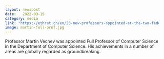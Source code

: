 ```yaml
---
layout: newspost
date:   2022-03-15
category: media
link: "https://ethrat.ch/en/23-new-professors-appointed-at-the-two-federal-institutes-of-technology/"
image: martin-full-prof.jpg
---
```



[]() Professor Martin Vechev was appointed Full Professor of Computer Science in the Department of Computer Science. His achievements in a number of areas are globally regarded as groundbreaking.
